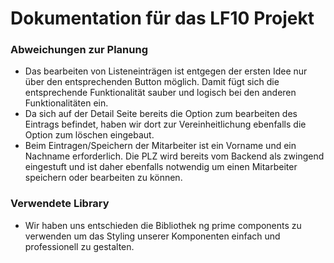 # Dokumentation für das LF10 Projekt

### Abweichungen zur Planung

- Das bearbeiten von Listeneinträgen ist entgegen der ersten Idee nur über den entsprechenden Button möglich. Damit fügt sich die entsprechende Funktionalität sauber und logisch bei den anderen Funktionalitäten ein.
- Da sich auf der Detail Seite bereits die Option zum bearbeiten des Eintrags befindet, haben wir dort zur Vereinheitlichung ebenfalls die Option zum löschen eingebaut.  
- Beim Eintragen/Speichern der Mitarbeiter ist ein Vorname und ein Nachname erforderlich. Die PLZ wird bereits vom Backend als zwingend eingestuft und ist daher ebenfalls notwendig um einen Mitarbeiter speichern oder bearbeiten zu können.

### Verwendete Library
- Wir haben uns entschieden die Bibliothek ng prime components zu verwenden um das Styling unserer Komponenten einfach und professionell zu gestalten.

